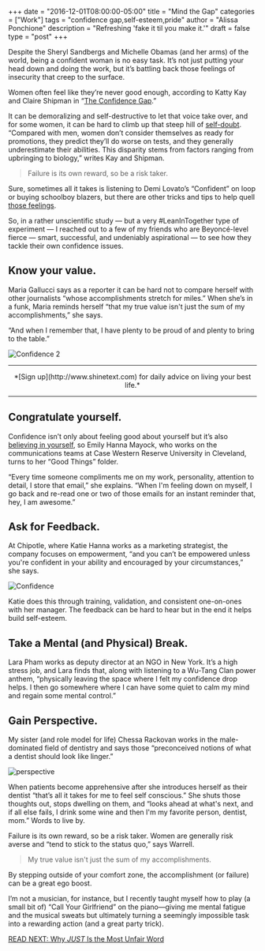 +++
  date = "2016-12-01T08:00:00-05:00"
  title = "Mind the Gap"
  categories = ["Work"]
  tags = "confidence gap,self-esteem,pride"
  author = "Alissa Ponchione"
  description = "Refreshing 'fake it til you make it.'"
  draft = false
  type = "post"
+++



<span class="dropcap">D</span>espite the Sheryl Sandbergs and Michelle Obamas (and her arms) of the world, being a confident woman is no easy task. It’s not just putting your head down and doing the work, but it’s battling back those feelings of insecurity that creep to the surface. 

Women often feel like they’re never good enough, according to Katty Kay and Claire Shipman in “[The Confidence Gap](http://www.theatlantic.com/magazine/archive/2014/05/the-confidence-gap/359815/).”

It can be demoralizing and self-destructive to let that voice take over, and for some women, it can be hard to climb up that steep hill of [self-doubt](http://advice.shinetext.com/articles/3-ways-to-take-back-your-confidence/). “Compared with men, women don’t consider themselves as ready for promotions, they predict they’ll do worse on tests, and they generally underestimate their abilities. This disparity stems from factors ranging from upbringing to biology,” writes Kay and Shipman. 

> Failure is its own reward, so be a risk taker. 

Sure, sometimes all it takes is listening to Demi Lovato’s “Confident” on loop or buying schoolboy blazers, but there are other tricks and tips to help quell [those feelings](http://advice.shinetext.com/articles/working-young-bubbly-and-female-the-disney-princess-effect/). 

So, in a rather unscientific study — but a very #LeanInTogether type of experiment — I reached out to a few of my friends who are Beyoncé-level fierce — smart, successful, and undeniably aspirational — to see how they tackle their own confidence issues. 


## Know your value. 
Maria Gallucci says as a reporter it can be hard not to compare herself with other journalists “whose accomplishments stretch for miles.” When she’s in a funk, Maria reminds herself “that my true value isn't just the sum of my accomplishments,” she says. 

“And when I remember that, I have plenty to be proud of and plenty to bring to the table.”


![Confidence 2](//images.contentful.com/awpxl2koull4/7eS2zW8Iz6qKcywYASCCgU/8685a03d0d2066244c4fb5de26022c89/StockSnap_MSNQMQOC7W.jpg)

---

<center>*[Sign up](http://www.shinetext.com) for daily advice on living your best life.* </center>

---


## Congratulate yourself. 
Confidence isn’t only about feeling good about yourself but it’s also [believing in yourself](http://advice.shinetext.com/articles/the-big-lie-killing-your-confidence/), so Emily Hanna Mayock, who works on the communications teams at Case Western Reserve University in Cleveland, turns to her “Good Things” folder. 

“Every time someone compliments me on my work, personality, attention to detail, I store that email,” she explains. “When I'm feeling down on myself, I go back and re-read one or two of those emails for an instant reminder that, hey, I am awesome.”

## Ask for Feedback. 
At Chipotle, where Katie Hanna works as a marketing strategist, the company focuses on empowerment, “and you can’t be empowered unless you're confident in your ability and encouraged by your circumstances,” she says. 

![Confidence ](//images.contentful.com/awpxl2koull4/5PN8ICfIZ2QW4i2uk4qkm2/14e8f337f223e256c2a3ec2b47318ff6/confidence.jpeg)

Katie does this through training, validation, and consistent one-on-ones with her manager. The feedback can be hard to hear but in the end it helps build self-esteem.


## Take a Mental (and Physical) Break. 
Lara Pham works as deputy director at an NGO in New York. It’s a high stress job, and Lara finds that, along with listening to a Wu-Tang Clan power anthem, “physically leaving the space where I felt my confidence drop helps. I then go somewhere where I can have some quiet to calm my mind and regain some mental control.” 

## Gain Perspective. 
My sister (and role model for life) Chessa Rackovan works in the male-dominated field of dentistry and says those “preconceived notions of what a dentist should look like linger.” 

![perspective](//images.contentful.com/awpxl2koull4/43xWDNKzzqYMY880ySwgS0/fca0cbe35f2b6f01f8a350a24ce5df4d/perspective.jpg)

When patients become apprehensive after she introduces herself as their dentist “that’s all it takes for me to feel self conscious.” She shuts those thoughts out, stops dwelling on them, and “looks ahead at what's next, and if all else fails, I drink some wine and then I'm my favorite person, dentist, mom.” Words to live by.

Failure is its own reward, so be a risk taker. Women are generally risk averse and “tend to stick to the status quo,” says Warrell. 

> My true value isn't just the sum of my accomplishments.

By stepping outside of your comfort zone, the accomplishment (or failure) can be a great ego boost. 

I’m not a musician, for instance, but I recently taught myself how to play (a small bit of) “Call Your Girlfriend” on the piano—giving me mental fatigue and the musical sweats but ultimately turning a seemingly impossible task into a rewarding action (and a great party trick).

[READ NEXT: Why *JUST* Is the Most Unfair Word](http://advice.shinetext.com/articles/why-just-is-the-most-unfair-word/)

<div class="pubexchange_module" id="pubexchange_below_content" data-pubexchange-module-id="2323"></div>

<script>(function(w, d, s, id) {
  w.PUBX=w.PUBX || {pub: "shine_text", discover: false, lazy: true};
  var js, pjs = d.getElementsByTagName(s)[0];
  if (d.getElementById(id)) return;
  js = d.createElement(s); js.id = id; js.async = true;
  js.src = "//main.pubexchange.com/loader.min.js";
  pjs.parentNode.insertBefore(js, pjs);
}(window, document, "script", "pubexchange-jssdk"));</script>

